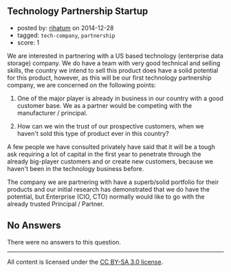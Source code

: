 ## Technology Partnership Startup

- posted by: [rihatum](https://stackexchange.com/users/113564/rihatum) on 2014-12-28
- tagged: `tech-company`, `partnership`
- score: 1

<p>We are interested in partnering with a US based technology (enterprise data storage) company. We do have a team with very good technical and selling skills, the country we intend to sell this product does have a solid potential for this product, however, as this will be our first technology partnership company, we are concerned on the following points:</p>

<ol>
<li><p>One of the major player is already in business in our country with a good customer base. We as a partner would be competing with the manufacturer / principal.</p></li>
<li><p>How can we win the trust of our prospective customers, when we haven't sold this type of product ever in this country?</p></li>
</ol>

<p>A few people we have consulted privately have said that it will be a tough ask requiring a lot of capital in the first year to penetrate through the already big-player customers and or create new customers, because we haven't been in the technology business before.</p>

<p>The company we are partnering with have a superb/solid portfolio for their products and our initial research has demonstrated that we do have the potential, but Enterprise (CIO, CTO) normally would like to go with the already trusted Principal / Partner.</p>


## No Answers

There were no answers to this question.


---

All content is licensed under the [CC BY-SA 3.0 license](https://creativecommons.org/licenses/by-sa/3.0/).
